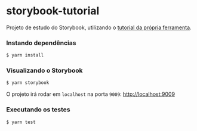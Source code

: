 # storybook-tutorial

Projeto de estudo do Storybook, utilizando o [tutorial da própria ferramenta](https://www.learnstorybook.com/intro-to-storybook/react/pt/get-started/).

### Instando dependências

```sh
$ yarn install
```

### Visualizando o Storybook

```sh
$ yarn storybook
```

O projeto irá rodar em `localhost` na porta `9009`: [http://localhost:9009](http://localhost:999)

### Executando os testes

```sh
$ yarn test
```
